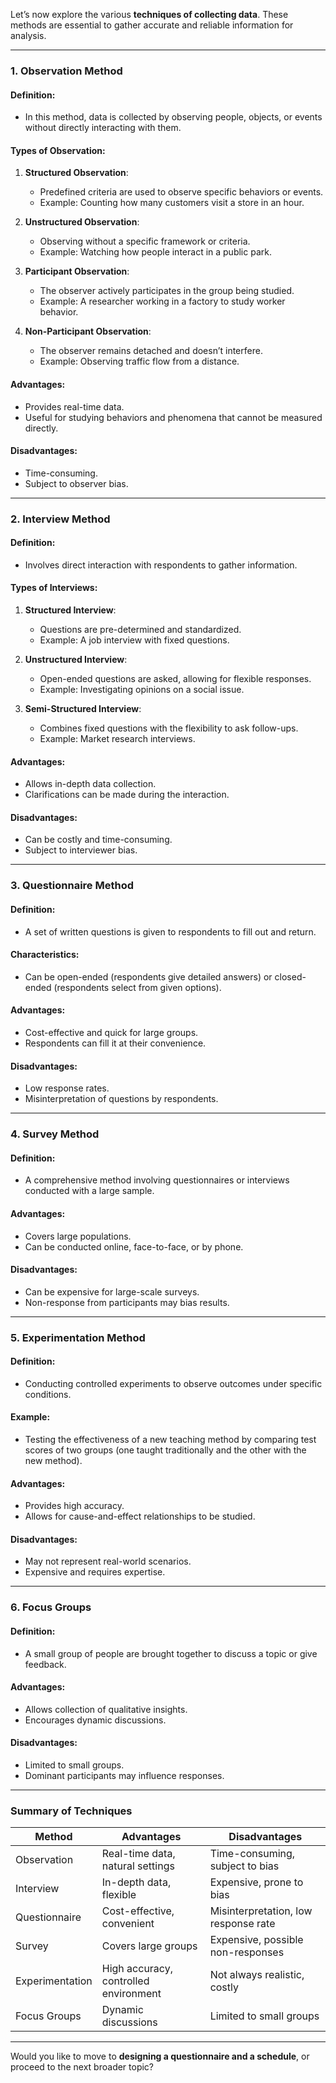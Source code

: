 Let’s now explore the various **techniques of collecting data**. These methods are essential to gather accurate and reliable information for analysis.

---

### **1. Observation Method**

#### **Definition**:

- In this method, data is collected by observing people, objects, or events without directly interacting with them.

#### **Types of Observation**:

1. **Structured Observation**:
    
    - Predefined criteria are used to observe specific behaviors or events.
    - Example: Counting how many customers visit a store in an hour.
2. **Unstructured Observation**:
    
    - Observing without a specific framework or criteria.
    - Example: Watching how people interact in a public park.
3. **Participant Observation**:
    
    - The observer actively participates in the group being studied.
    - Example: A researcher working in a factory to study worker behavior.
4. **Non-Participant Observation**:
    
    - The observer remains detached and doesn’t interfere.
    - Example: Observing traffic flow from a distance.

#### **Advantages**:

- Provides real-time data.
- Useful for studying behaviors and phenomena that cannot be measured directly.

#### **Disadvantages**:

- Time-consuming.
- Subject to observer bias.

---

### **2. Interview Method**

#### **Definition**:

- Involves direct interaction with respondents to gather information.

#### **Types of Interviews**:

1. **Structured Interview**:
    
    - Questions are pre-determined and standardized.
    - Example: A job interview with fixed questions.
2. **Unstructured Interview**:
    
    - Open-ended questions are asked, allowing for flexible responses.
    - Example: Investigating opinions on a social issue.
3. **Semi-Structured Interview**:
    
    - Combines fixed questions with the flexibility to ask follow-ups.
    - Example: Market research interviews.

#### **Advantages**:

- Allows in-depth data collection.
- Clarifications can be made during the interaction.

#### **Disadvantages**:

- Can be costly and time-consuming.
- Subject to interviewer bias.

---

### **3. Questionnaire Method**

#### **Definition**:

- A set of written questions is given to respondents to fill out and return.

#### **Characteristics**:

- Can be open-ended (respondents give detailed answers) or closed-ended (respondents select from given options).

#### **Advantages**:

- Cost-effective and quick for large groups.
- Respondents can fill it at their convenience.

#### **Disadvantages**:

- Low response rates.
- Misinterpretation of questions by respondents.

---

### **4. Survey Method**

#### **Definition**:

- A comprehensive method involving questionnaires or interviews conducted with a large sample.

#### **Advantages**:

- Covers large populations.
- Can be conducted online, face-to-face, or by phone.

#### **Disadvantages**:

- Can be expensive for large-scale surveys.
- Non-response from participants may bias results.

---

### **5. Experimentation Method**

#### **Definition**:

- Conducting controlled experiments to observe outcomes under specific conditions.

#### **Example**:

- Testing the effectiveness of a new teaching method by comparing test scores of two groups (one taught traditionally and the other with the new method).

#### **Advantages**:

- Provides high accuracy.
- Allows for cause-and-effect relationships to be studied.

#### **Disadvantages**:

- May not represent real-world scenarios.
- Expensive and requires expertise.

---

### **6. Focus Groups**

#### **Definition**:

- A small group of people are brought together to discuss a topic or give feedback.

#### **Advantages**:

- Allows collection of qualitative insights.
- Encourages dynamic discussions.

#### **Disadvantages**:

- Limited to small groups.
- Dominant participants may influence responses.

---

### **Summary of Techniques**

|**Method**|**Advantages**|**Disadvantages**|
|---|---|---|
|Observation|Real-time data, natural settings|Time-consuming, subject to bias|
|Interview|In-depth data, flexible|Expensive, prone to bias|
|Questionnaire|Cost-effective, convenient|Misinterpretation, low response rate|
|Survey|Covers large groups|Expensive, possible non-responses|
|Experimentation|High accuracy, controlled environment|Not always realistic, costly|
|Focus Groups|Dynamic discussions|Limited to small groups|

---

Would you like to move to **designing a questionnaire and a schedule**, or proceed to the next broader topic?
